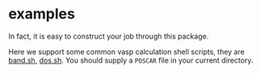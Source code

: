 # examples


In fact, it is easy to construct your job through this package.

Here we support some common vasp calculation shell scripts, they are [band.sh](https://github.com/ChangChunHe/Defect-Formation-Calculation/blob/master/pydefcal/examples/common_calculations/band.sh), [dos.sh](https://github.com/ChangChunHe/Defect-Formation-Calculation/blob/master/pydefcal/examples/common_calculations/dos.sh). You should supply a `POSCAR` file in your current directory.
